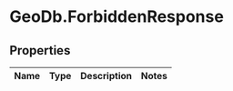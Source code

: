 # GeoDb.ForbiddenResponse

## Properties
Name | Type | Description | Notes
------------ | ------------- | ------------- | -------------


